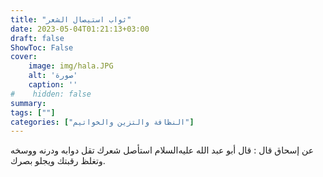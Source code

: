 ```yaml
---
title: "ثواب استيصال الشعر"
date: 2023-05-04T01:21:13+03:00
draft: false
ShowToc: False
cover:
    image: img/hala.JPG
    alt: 'صورة'
    caption: ''
#    hidden: false
summary: 
tags: [""]
categories: ["النظافة والتزين والخواتيم"]
---
```

عن إسحاق قال : قال أبو عبد الله عليه‌السلام استأصل شعرك تقل دوابه
ودرنه ووسخه وتغلظ رقبتك ويجلو بصرك.

